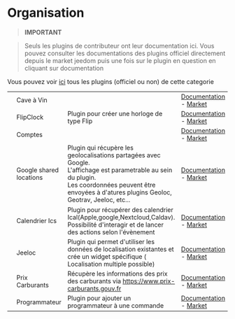 
# Organisation


>**IMPORTANT**

>Seuls les plugins de contributeur ont leur documentation ici. Vous pouvez consulter les documentations des plugins officiel directement depuis le market jeedom puis une fois sur le plugin en question en cliquant sur documentation


Vous pouvez voir [ici](https://market.jeedom.com/index.php?v=d&p=market&type=plugin&categorie=organization) tous les plugins (officiel ou non) de cette categorie

| | | | |
|--- | --- | --- | ---|
|<img src="CaveVin/CaveVin_icon.png" class="pluginLogo" width="100" />|Cave à Vin||[Documentation](https://mika-nt28.github.io/Documentations/CaveVin/#language#/) - [Market](https://market.jeedom.com/index.php?v=d&p=market_display&id=1980)|
|<img src="FlipClock/FlipClock_icon.png" class="pluginLogo" width="100" />|FlipClock|Plugin pour créer une horloge de type Flip|[Documentation](https://github.com/cyrilphoenix71/jeedom_FlipClock/blob/stable/doc/fr_FR/index.asciidoc) - [Market](https://market.jeedom.com/index.php?v=d&p=market_display&id=3091)|
|<img src="comptes/comptes_icon.png" class="pluginLogo" width="100" />|Comptes||[Documentation](https://koleos6.github.io/comptes/#language#/) - [Market](https://market.jeedom.com/index.php?v=d&p=market_display&id=1399)|
|<img src="gsl/gsl_icon.png" class="pluginLogo" width="100" />|Google shared locations|Plugin qui récupère les geolocalisations partagées avec Google.<br />L'affichage est parametrable au sein du plugin.<br />Les coordonnées peuvent être envoyées à d'atures plugins Geoloc, Geotrav, Jeeloc, etc...|[Documentation](https://yoan-m.github.io/jeedom_gsl/#language#/) - [Market](https://market.jeedom.com/index.php?v=d&p=market_display&id=3422)|
|<img src="ics/ics_icon.png" class="pluginLogo" width="100" />|Calendrier Ics|Plugin pour récupérer des calendrier Ical(Apple,google,Nextcloud,Caldav). Possibilité d'interagir et de lancer des actions selon l'évènement|[Documentation](https://zyg0m4t1k.github.io/ics/#language#/) - [Market](https://market.jeedom.com/index.php?v=d&p=market_display&id=3108)|
|<img src="jeeloc/jeeloc_icon.png" class="pluginLogo" width="100" />|Jeeloc|Plugin qui permet d'utiliser les données de localisation existantes et crée un widget spécifique ( Localisation multiple possible)|[Documentation](https://zyg0m4t1k.github.io/jeeloc/#language#/) - [Market](https://market.jeedom.com/index.php?v=d&p=market_display&id=3404)|
|<img src="prixcarburants/prixcarburants_icon.png" class="pluginLogo" width="100" />|Prix Carburants|Récupère les informations des prix des carburants via https://www.prix-carburants.gouv.fr|[Documentation](https://jeedom.github.io/prixcarburants/#language#/) - [Market](https://market.jeedom.com/index.php?v=d&p=market_display&id=3984)|
|<img src="programmateur/programmateur_icon.png" class="pluginLogo" width="100" />|Programmateur|Plugin pour ajouter un programmateur à une commande|[Documentation](https://caelion.github.io/jeedom-plugins-documentation/Programmateur/#language#/) - [Market](https://market.jeedom.com/index.php?v=d&p=market_display&id=3942)|
